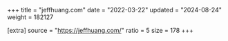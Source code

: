 +++
title = "jeffhuang.com"
date = "2022-03-22"
updated = "2024-08-24"
weight = 182127

[extra]
source = "https://jeffhuang.com/"
ratio = 5
size = 178
+++
